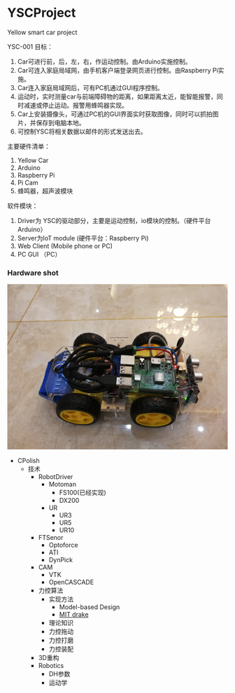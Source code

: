 # YSCProject
Yellow smart car project

YSC-001 目标：
1. Car可进行前，后，左，右，作运动控制。由Arduino实施控制。
2. Car可连入家庭局域网，由手机客户端登录网页进行控制。由Raspberry Pi实施。
3. Car连入家庭局域网后，可有PC机通过GUI程序控制。
4. 运动时，实时测量car与前端障碍物的距离，如果距离太近，能智能报警，同时减速或停止运动。报警用蜂鸣器实现。
5. Car上安装摄像头，可通过PC机的GUI界面实时获取图像，同时可以抓拍图片，并保存到电脑本地。
6. 可控制YSC将相关数据以邮件的形式发送出去。

主要硬件清单：
1. Yellow Car
2. Arduino
3. Raspberry Pi
4. Pi Cam
5. 蜂鸣器，超声波模块

软件模块：
1. Driver为 YSC的驱动部分，主要是运动控制，io模块的控制。（硬件平台 Arduino）
2. Server为IoT module (硬件平台：Raspberry Pi)
3. Web Client (Mobile phone or PC)
4. PC GUI （PC）

### Hardware shot

<p align="center">
  <img src="https://github.com/SailCPU/YSCProject/blob/master/Hardware/YSCar-001.jpg" alt="Screenshot"/>
</p>


* CPolish
  * 技术
    * RobotDriver
      * Motoman
        * FS100(已经实现)
        * DX200
      * UR
        * UR3
        * UR5
        * UR10
    * FTSenor
      * Optoforce
      * ATI
      * DynPick
    * CAM
      * VTK
      * OpenCASCADE
    * 力控算法
      * 实现方法
        * Model-based Design
        * [MIT drake](https://drake.mit.edu/)
      * 理论知识
      * 力控拖动
      * 力控打磨
      * 力控装配
    * 3D重构
    * Robotics
      * DH参数
      * 运动学
